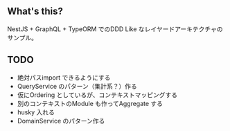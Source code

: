 ## What's this?

NestJS + GraphQL + TypeORM でのDDD Like なレイヤードアーキテクチャのサンプル。

## TODO

- 絶対パスimport できるようにする
- QueryService のパターン（集計系？）作る
- 仮にOrdering としているが、コンテキストマッピングする
- 別のコンテキストのModule も作ってAggregate する
- husky 入れる
- DomainService のパターン作る